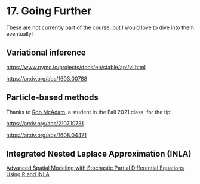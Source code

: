 # 17. Going Further

These are not currently part of the course, but I would love to dive into them eventually!

## Variational inference

https://www.pymc.io/projects/docs/en/stable/api/vi.html

https://arxiv.org/abs/1603.00788

## Particle-based methods

Thanks to [Rob McAdam](https://www.robpmcadam.com/), a student in the Fall 2021 class, for the tip!

https://arxiv.org/abs/2107.10731

https://arxiv.org/abs/1608.04471

## Integrated Nested Laplace Approximation (INLA)

[Advanced Spatial Modeling with Stochastic Partial Differential Equations Using R and INLA](https://becarioprecario.bitbucket.io/spde-gitbook/ch-INLA.html)
